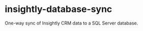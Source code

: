 insightly-database-sync
=======================

One-way sync of Insightly CRM data to a SQL Server database.
